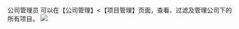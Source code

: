 公司管理员 可以在【公司管理】<【项目管理】页面，查看、过滤及管理公司下的所有项目。
![](https://main.qcloudimg.com/raw/83b8a2cae24da28ba39ffd518f2e1d3b.png)